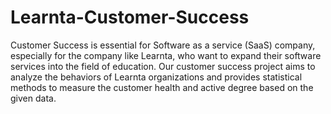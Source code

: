 # Learnta-Customer-Success

Customer Success is essential for Software as a service (SaaS) company, especially for the
company like Learnta, who want to expand their software services into the field of education.
Our customer success project aims to analyze the behaviors of Learnta organizations and
provides statistical methods to measure the customer health and active degree based on the given
data.
